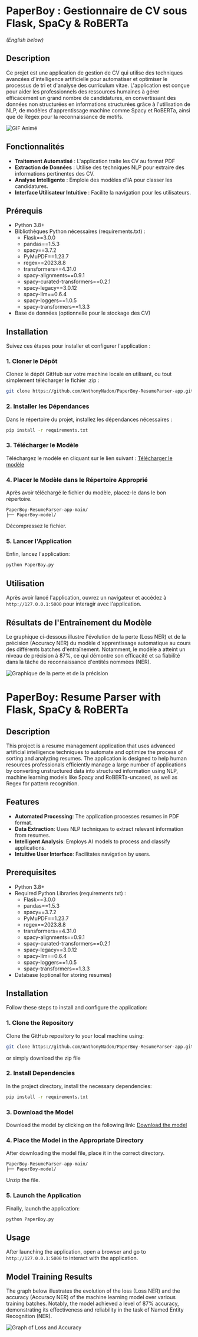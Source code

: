 # PaperBoy : Gestionnaire de CV sous Flask, SpaCy & RoBERTa
*(English below)*

## Description
Ce projet est une application de gestion de CV qui utilise des techniques avancées d'intelligence artificielle pour automatiser et optimiser le processus de tri et d'analyse des curriculum vitae. L'application est conçue pour aider les professionnels des ressources humaines à gérer efficacement un grand nombre de candidatures, en convertissant des données non structurées en informations structurées grâce à l'utilisation de NLP, de modèles d'apprentissage machine comme Spacy et RoBERTa, ainsi que de Regex pour la reconnaissance de motifs.

![GIF Animé](https://i.postimg.cc/L4q6VQLf/ezgif-com-video-to-gif-converted.gif)

## Fonctionnalités
- **Traitement Automatisé** : L'application traite les CV au format PDF
- **Extraction de Données** : Utilise des techniques NLP pour extraire des informations pertinentes des CV.
- **Analyse Intelligente** : Emploie des modèles d'IA pour classer les candidatures.
- **Interface Utilisateur Intuitive** : Facilite la navigation pour les utilisateurs.

## Prérequis
- Python 3.8+
- Bibliothèques Python nécessaires (requirements.txt) :
  - Flask==3.0.0
  - pandas==1.5.3
  - spacy==3.7.2
  - PyMuPDF==1.23.7
  - regex==2023.8.8
  - transformers==4.31.0
  - spacy-alignments==0.9.1
  - spacy-curated-transformers==0.2.1
  - spacy-legacy==3.0.12
  - spacy-llm==0.6.4
  - spacy-loggers==1.0.5
  - spacy-transformers==1.3.3
- Base de données (optionnelle pour le stockage des CV)

## Installation

Suivez ces étapes pour installer et configurer l'application :

### 1. Cloner le Dépôt
Clonez le dépôt GitHub sur votre machine locale en utilisant, ou tout simplement télécharger le fichier .zip :
```bash
git clone https://github.com/AnthonyNadon/PaperBoy-ResumeParser-app.git
```

### 2. Installer les Dépendances
Dans le répertoire du projet, installez les dépendances nécessaires :
```bash
pip install -r requirements.txt
```

### 3. Télécharger le Modèle
Téléchargez le modèle en cliquant sur le lien suivant :
[Télécharger le modèle](https://drive.google.com/uc?export=download&id=1D3DCtKGzi33YQFQZ7lSANkdcTlzocb3H)

### 4. Placer le Modèle dans le Répertoire Approprié
Après avoir téléchargé le fichier du modèle, placez-le dans le bon répertoire.
```
PaperBoy-ResumeParser-app-main/
├── PaperBoy-model/
```
Décompressez le fichier.

### 5. Lancer l'Application
Enfin, lancez l'application:

```bash
python PaperBoy.py
```


## Utilisation
Après avoir lancé l'application, ouvrez un navigateur et accédez à `http://127.0.0.1:5000` pour interagir avec l'application.

## Résultats de l'Entraînement du Modèle

Le graphique ci-dessous illustre l'évolution de la perte (Loss NER) et de la précision (Accuracy NER) du modèle d'apprentissage automatique au cours des différents batches d'entraînement. Notamment, le modèle a atteint un niveau de précision à 87%, ce qui démontre son efficacité et sa fiabilité dans la tâche de reconnaissance d'entités nommées (NER).

![Graphique de la perte et de la précision](https://i.postimg.cc/cCv0HCM6/8cbdced2-c6ef-4b72-a03a-ae9ff8056b1d.png)


# PaperBoy: Resume Parser with Flask, SpaCy & RoBERTa

## Description
This project is a resume management application that uses advanced artificial intelligence techniques to automate and optimize the process of sorting and analyzing resumes. The application is designed to help human resources professionals efficiently manage a large number of applications by converting unstructured data into structured information using NLP, machine learning models like Spacy and RoBERTa-uncased, as well as Regex for pattern recognition.

## Features
- **Automated Processing**: The application processes resumes in PDF format.
- **Data Extraction**: Uses NLP techniques to extract relevant information from resumes.
- **Intelligent Analysis**: Employs AI models to process and classify applications.
- **Intuitive User Interface**: Facilitates navigation by users.

## Prerequisites
- Python 3.8+
- Required Python Libraries (requirements.txt) :
  - Flask==3.0.0
  - pandas==1.5.3
  - spacy==3.7.2
  - PyMuPDF==1.23.7
  - regex==2023.8.8
  - transformers==4.31.0
  - spacy-alignments==0.9.1
  - spacy-curated-transformers==0.2.1
  - spacy-legacy==3.0.12
  - spacy-llm==0.6.4
  - spacy-loggers==1.0.5
  - spacy-transformers==1.3.3
- Database (optional for storing resumes)

## Installation

Follow these steps to install and configure the application:

### 1. Clone the Repository
Clone the GitHub repository to your local machine using:
```bash
git clone https://github.com/AnthonyNadon/PaperBoy-ResumeParser-app.git
```
or simply download the zip file

### 2. Install Dependencies
In the project directory, install the necessary dependencies:
```bash
pip install -r requirements.txt
```

### 3. Download the Model
Download the model by clicking on the following link:
[Download the model](https://drive.google.com/uc?export=download&id=1D3DCtKGzi33YQFQZ7lSANkdcTlzocb3H)

### 4. Place the Model in the Appropriate Directory
After downloading the model file, place it in the correct directory.
```
PaperBoy-ResumeParser-app-main/
├── PaperBoy-model/
```
Unzip the file.

### 5. Launch the Application
Finally, launch the application:

```bash
python PaperBoy.py
```

## Usage
After launching the application, open a browser and go to `http://127.0.0.1:5000` to interact with the application.

## Model Training Results

The graph below illustrates the evolution of the loss (Loss NER) and the accuracy (Accuracy NER) of the machine learning model over various training batches. Notably, the model achieved a level of 87% accuracy, demonstrating its effectiveness and reliability in the task of Named Entity Recognition (NER).

![Graph of Loss and Accuracy](https://i.postimg.cc/cCv0HCM6/8cbdced2-c6ef-4b72-a03a-ae9ff8056b1d.png)




